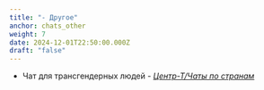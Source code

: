 ```yaml
---
title: "- Другое"
anchor: chats_other
weight: 7
date: 2024-12-01T22:50:00.000Z
draft: "false"
---
```

- Чат для трансгендерных людей - [_Центр-Т/Чаты по странам_](https://centre-t.ru/chats)
